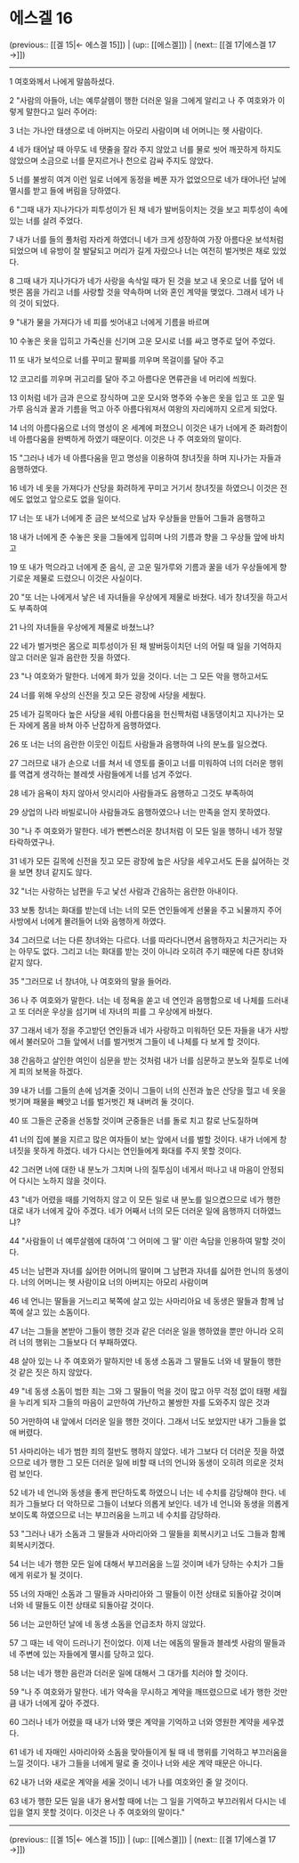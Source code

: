 # 에스겔 16

(previous:: [[겔 15|← 에스겔 15]]) | (up:: [[에스겔]]) | (next:: [[겔 17|에스겔 17 →]])

***




1 
여호와께서 나에게 말씀하셨다. 



2 
"사람의 아들아, 너는 예루살렘이 행한 더러운 일을 그에게 알리고 나 주 여호와가 이렇게 말한다고 일러 주어라: 



3 
너는 가나안 태생으로 네 아버지는 아모리 사람이며 네 어머니는 헷 사람이다. 



4 
네가 태어날 때 아무도 네 탯줄을 잘라 주지 않았고 너를 물로 씻어 깨끗하게 하지도 않았으며 소금으로 너를 문지르거나 천으로 감싸 주지도 않았다. 



5 
너를 불쌍히 여겨 이런 일로 너에게 동정을 베푼 자가 없었으므로 네가 태어나던 날에 멸시를 받고 들에 버림을 당하였다. 



6 
"그때 내가 지나가다가 피투성이가 된 채 네가 발버둥이치는 것을 보고 피투성이 속에 있는 너를 살려 주었다. 



7 
내가 너를 들의 풀처럼 자라게 하였더니 네가 크게 성장하여 가장 아름다운 보석처럼 되었으며 네 유방이 잘 발달되고 머리가 길게 자랐으나 너는 여전히 벌거벗은 채로 있었다. 



8 
그때 내가 지나가다가 네가 사랑을 속삭일 때가 된 것을 보고 내 옷으로 너를 덮어 네 벗은 몸을 가리고 너를 사랑할 것을 약속하며 너와 혼인 계약을 맺었다. 그래서 네가 나의 것이 되었다. 



9 
"내가 물을 가져다가 네 피를 씻어내고 너에게 기름을 바르며 



10 
수놓은 옷을 입히고 가죽신을 신기며 고운 모시로 너를 싸고 명주로 덮어 주었다. 



11 
또 내가 보석으로 너를 꾸미고 팔찌를 끼우며 목걸이를 달아 주고 



12 
코고리를 끼우며 귀고리를 달아 주고 아름다운 면류관을 네 머리에 씌웠다. 



13 
이처럼 네가 금과 은으로 장식하며 고운 모시와 명주와 수놓은 옷을 입고 또 고운 밀가루 음식과 꿀과 기름을 먹고 아주 아름다워져서 여왕의 자리에까지 오르게 되었다. 



14 
너의 아름다움으로 너의 명성이 온 세계에 퍼졌으니 이것은 내가 너에게 준 화려함이 네 아름다움을 완벽하게 하였기 때문이다. 이것은 나 주 여호와의 말이다. 



15 
"그러나 네가 네 아름다움을 믿고 명성을 이용하여 창녀짓을 하며 지나가는 자들과 음행하였다. 



16 
네가 네 옷을 가져다가 산당을 화려하게 꾸미고 거기서 창녀짓을 하였으니 이것은 전에도 없었고 앞으로도 없을 일이다. 



17 
너는 또 내가 너에게 준 금은 보석으로 남자 우상들을 만들어 그들과 음행하고 



18 
내가 너에게 준 수놓은 옷을 그들에게 입히며 나의 기름과 향을 그 우상들 앞에 바치고 



19 
또 내가 먹으라고 너에게 준 음식, 곧 고운 밀가루와 기름과 꿀을 네가 우상들에게 향기로운 제물로 드렸으니 이것은 사실이다. 



20 
"또 너는 나에게서 낳은 네 자녀들을 우상에게 제물로 바쳤다. 네가 창녀짓을 하고서도 부족하여 



21 
나의 자녀들을 우상에게 제물로 바쳤느냐? 



22 
네가 벌거벗은 몸으로 피투성이가 된 채 발버둥이치던 너의 어릴 때 일을 기억하지 않고 더러운 일과 음란한 짓을 하였다. 



23 
"나 여호와가 말한다. 너에게 화가 있을 것이다. 너는 그 모든 악을 행하고서도 



24 
너를 위해 우상의 신전을 짓고 모든 광장에 사당을 세웠다. 



25 
네가 길목마다 높은 사당을 세워 아름다움을 헌신짝처럼 내동댕이치고 지나가는 모든 자에게 몸을 바쳐 아주 난잡하게 음행하였다. 



26 
또 너는 너의 음란한 이웃인 이집트 사람들과 음행하여 나의 분노를 일으켰다. 



27 
그러므로 내가 손으로 너를 쳐서 네 영토를 줄이고 너를 미워하여 너의 더러운 행위를 역겹게 생각하는 블레셋 사람들에게 너를 넘겨 주었다. 



28 
네가 음욕이 차지 않아서 앗시리아 사람들과도 음행하고 그것도 부족하여 



29 
상업의 나라 바빌로니아 사람들과도 음행하였으나 너는 만족을 얻지 못하였다. 



30 
"나 주 여호와가 말한다. 네가 뻔뻔스러운 창녀처럼 이 모든 일을 행하니 네가 정말 타락하였구나. 



31 
네가 모든 길목에 신전을 짓고 모든 광장에 높은 사당을 세우고서도 돈을 싫어하는 것을 보면 창녀 같지도 않다. 



32 
"너는 사랑하는 남편을 두고 낯선 사람과 간음하는 음란한 아내이다. 



33 
보통 창녀는 화대를 받는데 너는 너의 모든 연인들에게 선물을 주고 뇌물까지 주어 사방에서 너에게 몰려들어 너와 음행하게 하였다. 



34 
그러므로 너는 다른 창녀와는 다르다. 너를 따라다니면서 음행하자고 치근거리는 자는 아무도 없다. 그리고 너는 화대를 받는 것이 아니라 오히려 주기 때문에 다른 창녀와 같지 않다. 



35 
"그러므로 너 창녀야, 나 여호와의 말을 들어라. 



36 
나 주 여호와가 말한다. 너는 네 정욕을 쏟고 네 연인과 음행함으로 네 나체를 드러내고 또 더러운 우상을 섬기며 네 자녀의 피를 그 우상에게 바쳤다. 



37 
그래서 네가 정을 주고받던 연인들과 네가 사랑하고 미워하던 모든 자들을 내가 사방에서 불러모아 그들 앞에서 너를 벌거벗겨 그들이 네 나체를 다 보게 할 것이다. 



38 
간음하고 살인한 여인이 심문을 받는 것처럼 내가 너를 심문하고 분노와 질투로 너에게 피의 보복을 하겠다. 



39 
내가 너를 그들의 손에 넘겨줄 것이니 그들이 너의 신전과 높은 산당을 헐고 네 옷을 벗기며 패물을 빼앗고 너를 벌거벗긴 채 내버려 둘 것이다. 



40 
또 그들은 군중을 선동할 것이며 군중들은 너를 돌로 치고 칼로 난도질하며 



41 
너의 집에 불을 지르고 많은 여자들이 보는 앞에서 너를 벌할 것이다. 내가 너에게 창녀짓을 못하게 하겠다. 네가 다시는 연인들에게 화대를 주지 못할 것이다. 



42 
그러면 너에 대한 내 분노가 그치며 나의 질투심이 네게서 떠나고 내 마음이 안정되어 다시는 노하지 않을 것이다. 



43 
"네가 어렸을 때를 기억하지 않고 이 모든 일로 내 분노를 일으켰으므로 네가 행한 대로 내가 너에게 갚아 주겠다. 네가 어째서 너의 모든 더러운 일에 음행까지 더하였느냐? 



44 
"사람들이 너 예루살렘에 대하여 '그 어미에 그 딸' 이란 속담을 인용하여 말할 것이다. 



45 
너는 남편과 자녀를 싫어한 어머니의 딸이며 그 남편과 자녀를 싫어한 언니의 동생이다. 너의 어머니는 헷 사람이요 너의 아버지는 아모리 사람이며 



46 
네 언니는 딸들을 거느리고 북쪽에 살고 있는 사마리아요 네 동생은 딸들과 함께 남쪽에 살고 있는 소돔이다. 



47 
너는 그들을 본받아 그들이 행한 것과 같은 더러운 일을 행하였을 뿐만 아니라 오히려 너의 행위는 그들보다 더 부패하였다. 



48 
살아 있는 나 주 여호와가 말하지만 네 동생 소돔과 그 딸들도 너와 네 딸들이 행한 것 같은 짓은 하지 않았다. 



49 
"네 동생 소돔이 범한 죄는 그와 그 딸들이 먹을 것이 많고 아무 걱정 없이 태평 세월을 누리게 되자 그들의 마음이 교만하여 가난하고 불쌍한 자를 도와주지 않은 것과 



50 
거만하여 내 앞에서 더러운 일을 행한 것이다. 그래서 너도 보았지만 내가 그들을 없애 버렸다. 



51 
사마리아는 네가 범한 죄의 절반도 행하지 않았다. 네가 그보다 더 더러운 짓을 하였으므로 네가 행한 그 모든 더러운 일에 비할 때 너의 언니와 동생이 오히려 의로운 것처럼 보인다. 



52 
네가 네 언니와 동생을 좋게 판단하도록 하였으니 너는 네 수치를 감당해야 한다. 네 죄가 그들보다 더 악하므로 그들이 너보다 의롭게 보인다. 네가 네 언니와 동생을 의롭게 보이도록 하였으므로 너는 부끄러움을 느끼고 네 수치를 감당하라. 



53 
"그러나 내가 소돔과 그 딸들과 사마리아와 그 딸들을 회복시키고 너도 그들과 함께 회복시키겠다. 



54 
너는 네가 행한 모든 일에 대해서 부끄러움을 느낄 것이며 네가 당하는 수치가 그들에게 위로가 될 것이다. 



55 
너의 자매인 소돔과 그 딸들과 사마리아와 그 딸들이 이전 상태로 되돌아갈 것이며 너와 네 딸들도 이전 상태로 되돌아갈 것이다. 



56 
너는 교만하던 날에 네 동생 소돔을 언급조차 하지 않았다. 



57 
그 때는 네 악이 드러나기 전이었다. 이제 너는 에돔의 딸들과 블레셋 사람의 딸들과 네 주변에 있는 자들에게 멸시를 당하고 있다. 



58 
너는 네가 행한 음란과 더러운 일에 대해서 그 대가를 치러야 할 것이다. 



59 
"나 주 여호와가 말한다. 네가 약속을 무시하고 계약을 깨뜨렸으므로 네가 행한 것만큼 내가 너에게 갚아 주겠다. 



60 
그러나 네가 어렸을 때 내가 너와 맺은 계약을 기억하고 너와 영원한 계약을 세우겠다. 



61 
네가 네 자매인 사마리아와 소돔을 맞아들이게 될 때 네 행위를 기억하고 부끄러움을 느낄 것이다. 내가 그들을 너에게 딸로 줄 것이나 너와 세운 계약 때문은 아니다. 



62 
내가 너와 새로운 계약을 세울 것이니 네가 나를 여호와인 줄 알 것이다. 



63 
네가 행한 모든 일을 내가 용서할 때에 너는 그 일을 기억하고 부끄러워서 다시는 네 입을 열지 못할 것이다. 이것은 나 주 여호와의 말이다."

***

(previous:: [[겔 15|← 에스겔 15]]) | (up:: [[에스겔]]) | (next:: [[겔 17|에스겔 17 →]])
